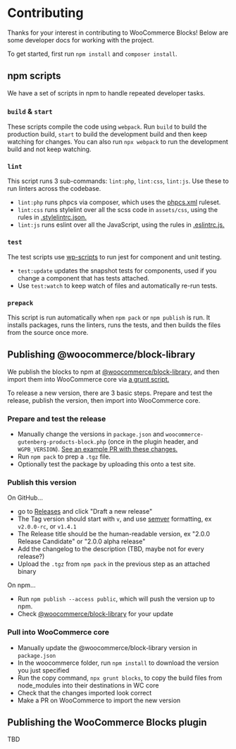 # Contributing

Thanks for your interest in contributing to WooCommerce Blocks! Below are some developer docs for working with the project.

To get started, first run `npm install` and `composer install`.

## npm scripts

We have a set of scripts in npm to handle repeated developer tasks.

### `build` & `start`

These scripts compile the code using `webpack`. Run `build` to build the production build, `start` to build the development build and then keep watching for changes. You can also run `npx webpack` to run the development build and not keep watching.

### `lint`

This script runs 3 sub-commands: `lint:php`, `lint:css`, `lint:js`. Use these to run linters across the codebase.

- `lint:php` runs phpcs via composer, which uses the [phpcs.xml](https://github.com/woocommerce/woocommerce-gutenberg-products-block/blob/master/phpcs.xml) ruleset.
- `lint:css` runs stylelint over all the scss code in `assets/css`, using the rules in [.stylelintrc.json.](https://github.com/woocommerce/woocommerce-gutenberg-products-block/blob/master/.stylelintrc.json)
- `lint:js` runs eslint over all the JavaScript, using the rules in [.eslintrc.js.](https://github.com/woocommerce/woocommerce-gutenberg-products-block/blob/master/.eslintrc.js)

### `test`

The test scripts use [wp-scripts](https://github.com/WordPress/gutenberg/tree/master/packages/scripts) to run jest for component and unit testing.

- `test:update` updates the snapshot tests for components, used if you change a component that has tests attached.
- Use `test:watch` to keep watch of files and automatically re-run tests.

### `prepack`

This script is run automatically when `npm pack` or `npm publish` is run. It installs packages, runs the linters, runs the tests, and then builds the files from the source once more.

## Publishing @woocommerce/block-library

We publish the blocks to npm at [@woocommerce/block-library,](https://www.npmjs.com/package/@woocommerce/block-library) and then import them into WooCommerce core via [a grunt script.](https://github.com/woocommerce/woocommerce/blob/741bd5ba6d193e21893ef3af3d4f3f030a79c099/Gruntfile.js#L347) 

To release a new version, there are 3 basic steps. Prepare and test the release, publish the version, then import into WooCommerce core.

### Prepare and test the release

- Manually change the versions in `package.json` and `woocommerce-gutenberg-products-block.php` (once in the plugin header, and `WGPB_VERSION`). [See an example PR with these changes.](https://github.com/woocommerce/woocommerce-gutenberg-products-block/pull/478/commits/725c43fe0362044c953728cb3391095a43e66bb5)
- Run `npm pack` to prep a `.tgz` file.
- Optionally test the package by uploading this onto a test site.

### Publish this version

On GitHub…

- go to [Releases](https://github.com/woocommerce/woocommerce-gutenberg-products-block/releases) and click "Draft a new release"
- The Tag version should start with `v`, and use [semver](https://semver.org/) formatting, ex `v2.0.0-rc`, or `v1.4.1`
- The Release title should be the human-readable version, ex "2.0.0 Release Candidate" or "2.0.0 alpha release"
- Add the changelog to the description (TBD, maybe not for every release?)
- Upload the `.tgz` from `npm pack` in the previous step as an attached binary

On npm…

- Run `npm publish --access public`, which will push the version up to npm.
- Check [@woocommerce/block-library](https://www.npmjs.com/package/@woocommerce/block-library) for your update

### Pull into WooCommerce core

- Manually update the @woocommerce/block-library version in `package.json`
- In the woocommerce folder, run `npm install` to download the version you just specified
- Run the copy command, `npx grunt blocks`, to copy the build files from node_modules into their destinations in WC core
- Check that the changes imported look correct
- Make a PR on WooCommerce to import the new version

## Publishing the WooCommerce Blocks plugin

TBD
